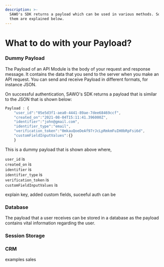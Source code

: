 ```yaml
---
description: >-
  SAWO's SDK returns a payload which can be used in various methods. Some of
  them are explained below.
---
```


# What to do with your Payload?

### Dummy Payload

The Payload of an API Module is the body of your request and response message. It contains the data that you send to the server when you make an API request. You can send and receive Payload in different formats, for instance JSON.

On successful authentication, SAWO's SDK returns a payload that is similar to the JSON that is shown below:

```javascript
Payload : {
    "user_id":"05e5d3f1-aea0-4441-89ae-7dee68469ccf",
    "created_on":"2021-08-04T15:11:41.396000Z",
    "identifier":"john@gmail.com",
    "identifier_type":"email",
    "verification_token":"0mkauQoeDeAf97rJcLpRmkmFuIH0bRpFsi6d",
    "customFieldInputValues":{}
    }

```

This is a dummy payload that is shown above where,

`user_id` is  
`created_on` is  
`identifier` is  
`identifier_type` is  
`verification_token` is  
`customFieldInputValues` is

explain key, added custom fields, suceeful auth can be 

### Database

The payload that a user receives can be stored in a database as the payload contains vital information regarding the user.

### Session Storage



### CRM 

examples sales

